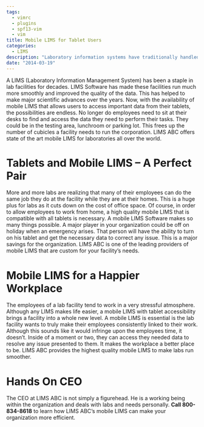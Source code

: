 ```yaml
---
tags:
  - vimrc
  - plugins
  - spf13-vim
  - vim
title: Mobile LIMS for Tablet Users
categories:
  - LIMS
description: "Laboratory information systems have traditionally handled only the management and "
date: "2014-03-19"
---
```


A LIMS (Laboratory Information Management System) has been a staple in lab facilities for decades. LIMS Software has made these facilities run much more smoothly and improved the quality of the data. This has helped to make major scientific advances over the years. Now, with the availability of mobile LIMS that allows users to access important data from their tablets, the possibilities are endless. No longer do employees need to sit at their desks to find and access the data they need to perform their tasks. They could be in the testing area, lunchroom or parking lot. This frees up the number of cubicles a facility needs to run the corporation. LIMS ABC offers state of the art mobile LIMS for laboratories all over the world.

 

# Tablets and Mobile LIMS – A Perfect Pair

More and more labs are realizing that many of their employees can do the same job they do at the facility while they are at their homes. This is a huge plus for labs as it cuts down on the cost of office space. Of course, in order to allow employees to work from home, a high quality mobile LIMS that is compatible with all tablets is necessary. A mobile LIMS Software makes so many things possible. A major player in your organization could be off on holiday when an emergency arises. That person will have the ability to turn on his tablet and get the necessary data to correct any issue. This is a major savings for the organization. LIMS ABC is one of the leading providers of mobile LIMS that are custom for your facility’s needs.

# Mobile LIMS for a Happier Workplace

The employees of a lab facility tend to work in a very stressful atmosphere. Although any LIMS makes life easier, a mobile LIMS with tablet accessibility brings a facility into a whole new level. A mobile LIMS is essential is the lab facility wants to truly make their employees consistently linked to their work. Although this sounds like it would infringe upon the employees time, it doesn’t. Inside of a moment or two, they can access they needed data to resolve any issue presented to them. It makes the workplace a better place to be. LIMS ABC provides the highest quality mobile LIMS to make labs run smoother.

# Hands On CEO

The CEO at LIMS ABC is not simply a figurehead. He is a working being within the organization and deals with labs and needs personally. **Call 800-834-8618** to learn how LIMS ABC’s mobile LIMS can make your organization more efficient.